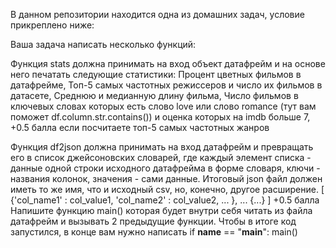 В данном репозитории находится одна из домашних задач, условие прикреплено ниже:

Ваша задача написать несколько функций:

Функция stats должна принимать на вход объект датафрейм и на основе него печатать следующие статистики:
Процент цветных фильмов в датафрейме,
Топ-5 самых частотных режиссеров и число их фильмов в датасете,
Среднюю и медианную длину фильма,
Число фильмов в ключевых словах которых есть слово love или слово romance (тут вам поможет df.column.str.contains()) и оценка которых на imdb больше 7,
+0.5 балла если посчитаете топ-5 самых частотных жанров

Функция df2json должна принимать на вход датафрейм и превращать его в список джейсоновских словарей, где каждый элемент списка - данные одной строки исходного 
датафрейма в форме словаря, ключи - названия колонок, значения - сами данные. Итоговый json файл должен иметь то же имя, что и исходный csv, но, конечно, другое расширение.
[
  {'col_name1' : col_value1,
  'col_name2' : col_value2,
    ...
  },
  ...
  {...}
]
+0.5 балла Напишите функцию main() которая будет внутри себя читать из файла датафрейм и вызывать 2 предыдущие функции. Чтобы в итоге код запустился, в конце вам нужно написать
if __name__ == "__main__":
    main()
